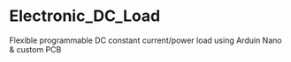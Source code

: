 # Electronic_DC_Load
 Flexible programmable DC constant current/power load using Arduin Nano & custom PCB
